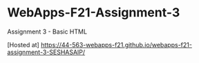 # WebApps-F21-Assignment-3
Assignment 3 - Basic HTML


[Hosted at] https://44-563-webapps-f21.github.io/webapps-f21-assignment-3-SESHASAIP/
